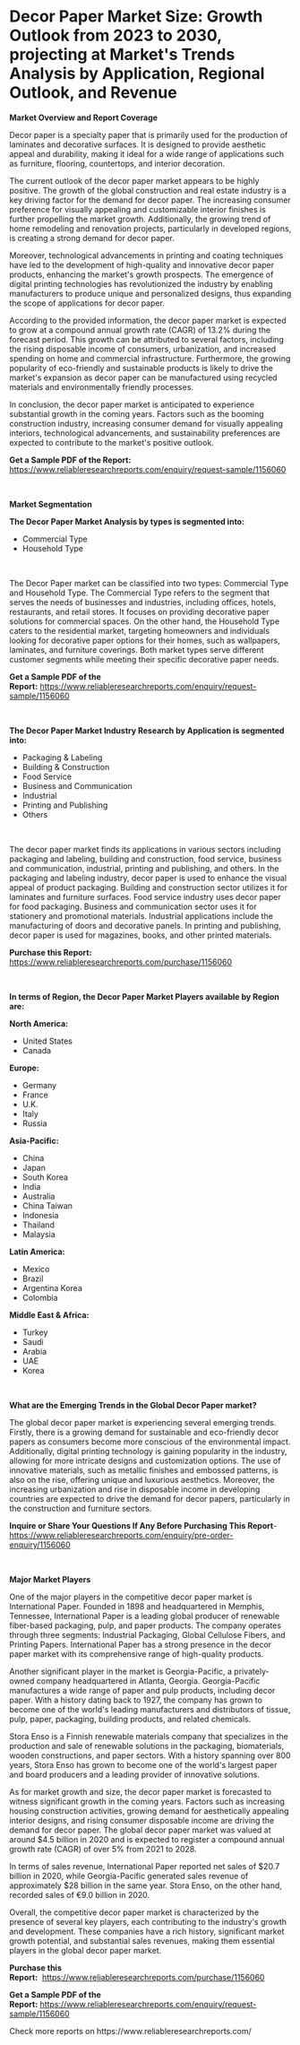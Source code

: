 <p><h1>Decor Paper Market Size: Growth Outlook from 2023 to 2030, projecting at Market's Trends Analysis by Application, Regional Outlook, and Revenue</h1></p><p><strong>Market Overview and Report Coverage</strong></p>
<p><p>Decor paper is a specialty paper that is primarily used for the production of laminates and decorative surfaces. It is designed to provide aesthetic appeal and durability, making it ideal for a wide range of applications such as furniture, flooring, countertops, and interior decoration.</p><p>The current outlook of the decor paper market appears to be highly positive. The growth of the global construction and real estate industry is a key driving factor for the demand for decor paper. The increasing consumer preference for visually appealing and customizable interior finishes is further propelling the market growth. Additionally, the growing trend of home remodeling and renovation projects, particularly in developed regions, is creating a strong demand for decor paper.</p><p>Moreover, technological advancements in printing and coating techniques have led to the development of high-quality and innovative decor paper products, enhancing the market's growth prospects. The emergence of digital printing technologies has revolutionized the industry by enabling manufacturers to produce unique and personalized designs, thus expanding the scope of applications for decor paper.</p><p>According to the provided information, the decor paper market is expected to grow at a compound annual growth rate (CAGR) of 13.2% during the forecast period. This growth can be attributed to several factors, including the rising disposable income of consumers, urbanization, and increased spending on home and commercial infrastructure. Furthermore, the growing popularity of eco-friendly and sustainable products is likely to drive the market's expansion as decor paper can be manufactured using recycled materials and environmentally friendly processes.</p><p>In conclusion, the decor paper market is anticipated to experience substantial growth in the coming years. Factors such as the booming construction industry, increasing consumer demand for visually appealing interiors, technological advancements, and sustainability preferences are expected to contribute to the market's positive outlook.</p></p>
<p><strong>Get a Sample PDF of the Report:</strong> <a href="https://www.reliableresearchreports.com/enquiry/request-sample/1156060">https://www.reliableresearchreports.com/enquiry/request-sample/1156060</a></p>
<p>&nbsp;</p>
<p><strong>Market Segmentation</strong></p>
<p><strong>The Decor Paper Market Analysis by types is segmented into:</strong></p>
<p><ul><li>Commercial Type</li><li>Household Type</li></ul></p>
<p>&nbsp;</p>
<p><p>The Decor Paper market can be classified into two types: Commercial Type and Household Type. The Commercial Type refers to the segment that serves the needs of businesses and industries, including offices, hotels, restaurants, and retail stores. It focuses on providing decorative paper solutions for commercial spaces. On the other hand, the Household Type caters to the residential market, targeting homeowners and individuals looking for decorative paper options for their homes, such as wallpapers, laminates, and furniture coverings. Both market types serve different customer segments while meeting their specific decorative paper needs.</p></p>
<p><strong>Get a Sample PDF of the Report:</strong>&nbsp;<a href="https://www.reliableresearchreports.com/enquiry/request-sample/1156060">https://www.reliableresearchreports.com/enquiry/request-sample/1156060</a></p>
<p>&nbsp;</p>
<p><strong>The Decor Paper Market Industry Research by Application is segmented into:</strong></p>
<p><ul><li>Packaging & Labeling</li><li>Building & Construction</li><li>Food Service</li><li>Business and Communication</li><li>Industrial</li><li>Printing and Publishing</li><li>Others</li></ul></p>
<p>&nbsp;</p>
<p><p>The decor paper market finds its applications in various sectors including packaging and labeling, building and construction, food service, business and communication, industrial, printing and publishing, and others. In the packaging and labeling industry, decor paper is used to enhance the visual appeal of product packaging. Building and construction sector utilizes it for laminates and furniture surfaces. Food service industry uses decor paper for food packaging. Business and communication sector uses it for stationery and promotional materials. Industrial applications include the manufacturing of doors and decorative panels. In printing and publishing, decor paper is used for magazines, books, and other printed materials.</p></p>
<p><strong>Purchase this Report:</strong>&nbsp; <a href="https://www.reliableresearchreports.com/purchase/1156060">https://www.reliableresearchreports.com/purchase/1156060</a></p>
<p>&nbsp;</p>
<p><strong>In terms of Region, the Decor Paper Market Players available by Region are:</strong></p>
<p>
    <p> <strong> North America: </strong>
        <ul>
            <li>United States</li>
            <li>Canada</li>
        </ul>
        </p> 
    <p> <strong> Europe: </strong>
        <ul>
            <li>Germany</li>
            <li>France</li>
            <li>U.K.</li>
            <li>Italy</li>
            <li>Russia</li>
        </ul>
        </p> 
    <p> <strong> Asia-Pacific: </strong>
        <ul>
            <li>China</li>
            <li>Japan</li>
            <li>South Korea</li>
            <li>India</li>
            <li>Australia</li>
            <li>China Taiwan</li>
            <li>Indonesia</li>
            <li>Thailand</li>
            <li>Malaysia</li>
        </ul>
        </p> 
    <p> <strong> Latin America: </strong>
        <ul>
            <li>Mexico</li>
            <li>Brazil</li>
            <li>Argentina Korea</li>
            <li>Colombia</li>
        </ul>
        </p> 
    <p> <strong> Middle East & Africa: </strong>
        <ul>
            <li>Turkey</li>
            <li>Saudi</li>
            <li>Arabia</li>
            <li>UAE</li>
            <li>Korea</li>
        </ul>
    </p>
    </p>
<p>&nbsp;</p>
<p><strong>What are the Emerging Trends in the Global Decor Paper market?</strong></p>
<p><p>The global decor paper market is experiencing several emerging trends. Firstly, there is a growing demand for sustainable and eco-friendly decor papers as consumers become more conscious of the environmental impact. Additionally, digital printing technology is gaining popularity in the industry, allowing for more intricate designs and customization options. The use of innovative materials, such as metallic finishes and embossed patterns, is also on the rise, offering unique and luxurious aesthetics. Moreover, the increasing urbanization and rise in disposable income in developing countries are expected to drive the demand for decor papers, particularly in the construction and furniture sectors.</p></p>
<p><strong>Inquire or Share Your Questions If Any Before Purchasing This Report</strong>- <a href="https://www.reliableresearchreports.com/enquiry/pre-order-enquiry/1156060">https://www.reliableresearchreports.com/enquiry/pre-order-enquiry/1156060</a></p>
<p>&nbsp;</p>
<p><strong>Major Market Players</strong></p>
<p><p>One of the major players in the competitive decor paper market is International Paper. Founded in 1898 and headquartered in Memphis, Tennessee, International Paper is a leading global producer of renewable fiber-based packaging, pulp, and paper products. The company operates through three segments: Industrial Packaging, Global Cellulose Fibers, and Printing Papers. International Paper has a strong presence in the decor paper market with its comprehensive range of high-quality products.</p><p>Another significant player in the market is Georgia-Pacific, a privately-owned company headquartered in Atlanta, Georgia. Georgia-Pacific manufactures a wide range of paper and pulp products, including decor paper. With a history dating back to 1927, the company has grown to become one of the world's leading manufacturers and distributors of tissue, pulp, paper, packaging, building products, and related chemicals.</p><p>Stora Enso is a Finnish renewable materials company that specializes in the production and sale of renewable solutions in the packaging, biomaterials, wooden constructions, and paper sectors. With a history spanning over 800 years, Stora Enso has grown to become one of the world's largest paper and board producers and a leading provider of innovative solutions.</p><p>As for market growth and size, the decor paper market is forecasted to witness significant growth in the coming years. Factors such as increasing housing construction activities, growing demand for aesthetically appealing interior designs, and rising consumer disposable income are driving the demand for decor paper. The global decor paper market was valued at around $4.5 billion in 2020 and is expected to register a compound annual growth rate (CAGR) of over 5% from 2021 to 2028.</p><p>In terms of sales revenue, International Paper reported net sales of $20.7 billion in 2020, while Georgia-Pacific generated sales revenue of approximately $28 billion in the same year. Stora Enso, on the other hand, recorded sales of €9.0 billion in 2020.</p><p>Overall, the competitive decor paper market is characterized by the presence of several key players, each contributing to the industry's growth and development. These companies have a rich history, significant market growth potential, and substantial sales revenues, making them essential players in the global decor paper market.</p></p>
<p><strong>Purchase this Report:</strong>&nbsp;&nbsp;<a href="https://www.reliableresearchreports.com/purchase/1156060">https://www.reliableresearchreports.com/purchase/1156060</a></p>
<p></p>
<p><strong>Get a Sample PDF of the Report:</strong>&nbsp;<a href="https://www.reliableresearchreports.com/enquiry/request-sample/1156060">https://www.reliableresearchreports.com/enquiry/request-sample/1156060</a></p>
<p>Check more reports on https://www.reliableresearchreports.com/</p>